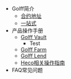 
* Golff简介
	* [合约地址](contract)
	* [一站式](introduction)
* 产品操作手册
	* [Golff Vault](Vault)
		* Test
	* [Golff Farm](Farm)
	* [Golff Lend](Lend)
	* [Heco相关操作指南](Heco)
* FAQ常见问题
